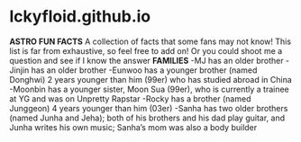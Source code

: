 # lckyfloid.github.io
**ASTRO FUN FACTS** 
A collection of facts that some fans may not know! This list is far from exhaustive, so feel free to add on! Or you could shoot me a question and see if I know the answer
**FAMILIES**
-MJ has an older brother
-Jinjin has an older brother
-Eunwoo has a younger brother (named Donghwi) 2 years younger than him (99er) who has studied abroad in China
-Moonbin has a younger sister, Moon Sua (99er), who is currently a trainee at YG and was on Unpretty Rapstar
-Rocky has a brother (named Junggeon) 4 years younger than him (03er) 
-Sanha has two older brothers (named Junha and Jeha); both of his brothers and his dad play guitar, and Junha writes his own music; Sanha’s mom was also a body builder
